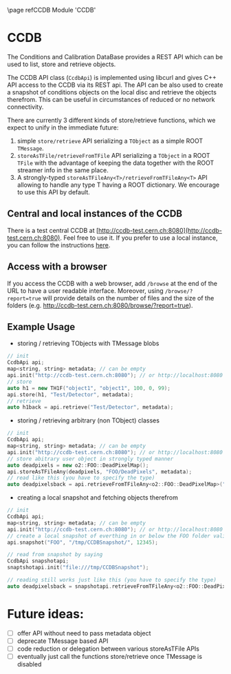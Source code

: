 \page refCCDB Module 'CCDB'

# CCDB

The Conditions and Calibration DataBase provides a REST API which can be used to list, store and retrieve objects.

The CCDB API class (`CcdbApi`) is implemented using libcurl and gives C++ API
access to the CCDB via its REST api. The API can be also used to create a snapshot
of conditions objects on the local disc and retrieve the objects therefrom. This can be useful
in circumstances of reduced or no network connectivity.

There are currently 3 different kinds of store/retrieve functions, which we expect to unify in the immediate future:
1. simple `store/retrieve` API serializing a `TObject` as a simple ROOT `TMessage`.
2. `storeAsTFile/retrieveFromTFile` API serializing a `TObject` in a ROOT `TFile` with the advantage 
   of keeping the data together with the ROOT streamer info in the same place.
3. A strongly-typed `storeAsTFileAny<T>/retrieveFromTFileAny<T>` API allowing to handle any type T 
   having a ROOT dictionary. We encourage to use this API by default.


## Central and local instances of the CCDB

There is a test central CCDB at [http://ccdb-test.cern.ch:8080](http://ccdb-test.cern.ch:8080). Feel free to use it. If you prefer to use a local instance, you can follow the instructions [here](https://docs.google.com/document/d/1_GM6yY7ejVEIRi1y8Ooc9ongrGgZyCiks6Ca0OAEav8).

## Access with a browser

If you access the CCDB with a web browser, add `/browse` at the end of the URL to have a user readable interface. Moreover, using `/browse/?report=true` will provide details on the number of files and the size of the folders (e.g. http://ccdb-test.cern.ch:8080/browse/?report=true).

## Example Usage

* storing / retrieving TObjects with TMessage blobs
```c++
// init
CcdbApi api;
map<string, string> metadata; // can be empty
api.init("http://ccdb-test.cern.ch:8080"); // or http://localhost:8080 for a local installation
// store
auto h1 = new TH1F("object1", "object1", 100, 0, 99);
api.store(h1, "Test/Detector", metadata);
// retrieve
auto h1back = api.retrieve("Test/Detector", metadata);
```

* storing / retrieving arbitrary (non TObject) classes

```c++
// init
CcdbApi api;
map<string, string> metadata; // can be empty
api.init("http://ccdb-test.cern.ch:8080"); // or http://localhost:8080 for a local installation
// store abitrary user object in strongly typed manner
auto deadpixels = new o2::FOO::DeadPixelMap();
api.storeAsTFileAny(deadpixels, "FOO/DeadPixels", metadata);
// read like this (you have to specify the type)
auto deadpixelsback = api.retrieveFromTFileAny<o2::FOO::DeadPixelMap>("FOO/DeadPixels", metadata);
```

* creating a local snapshot and fetching objects therefrom

```c++
// init
CcdbApi api;
map<string, string> metadata; // can be empty
api.init("http://ccdb-test.cern.ch:8080"); // or http://localhost:8080 for a local installation
// create a local snapshot of everthing in or below the FOO folder valid for timestamp 12345
api.snapshot("FOO", "/tmp/CCDBSnapshot/", 12345);

// read from snapshot by saying
CcdbApi snapshotapi;
snaptshotapi.init("file:///tmp/CCDBSnapshot");

// reading still works just like this (you have to specify the type)
auto deadpixelsback = snapshotapi.retrieveFromTFileAny<o2::FOO::DeadPixelMap>("FOO/DeadPixels", metadata);
```

# Future ideas:

- [ ] offer API without need to pass metadata object
- [ ] deprecate TMessage based API
- [ ] code reduction or delegation between various storeAsTFile APIs
- [ ] eventually just call the functions store/retrieve once TMessage is disabled